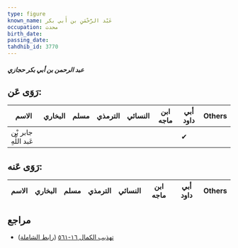 ```yaml
---
type: figure
known_name: عَبْد الرَّحْمَنِ بن أَبي بكر
occupation: محدث
birth_date:
passing_date:
tahdhib_id: 3770
---
```

##### عبد الرحمن بن أبي بكر حجازي

## رَوَى عَن:
| الاسم                 | البخاري | مسلم | الترمذي | النسائي | ابن ماجه | أبي داود | Others |
| --------------------- | ------- | ---- | ------- | ------- | -------- | -------- | ------ |
| جابر بْن عَبد اللَّهِ |         |      |         |         |          | ✔        |        |
## رَوَى عَنه:
| الاسم | البخاري | مسلم | الترمذي | النسائي | ابن ماجه | أبي داود | Others |
| ----- | ------- | ---- | ------- | ------- | -------- | -------- | ------ |
## مراجع
- [تهذيب الكمال ١٦-٥٦١](obsidian://open?vault=Tahdhib-al-Kamal&file=Figures/٣٧٧٠-عبد%20الرحمن%20بن%20أبي%20بكر%20حجازي) ([رابط الشاملة](https://shamela.ws/book/3722/8554))